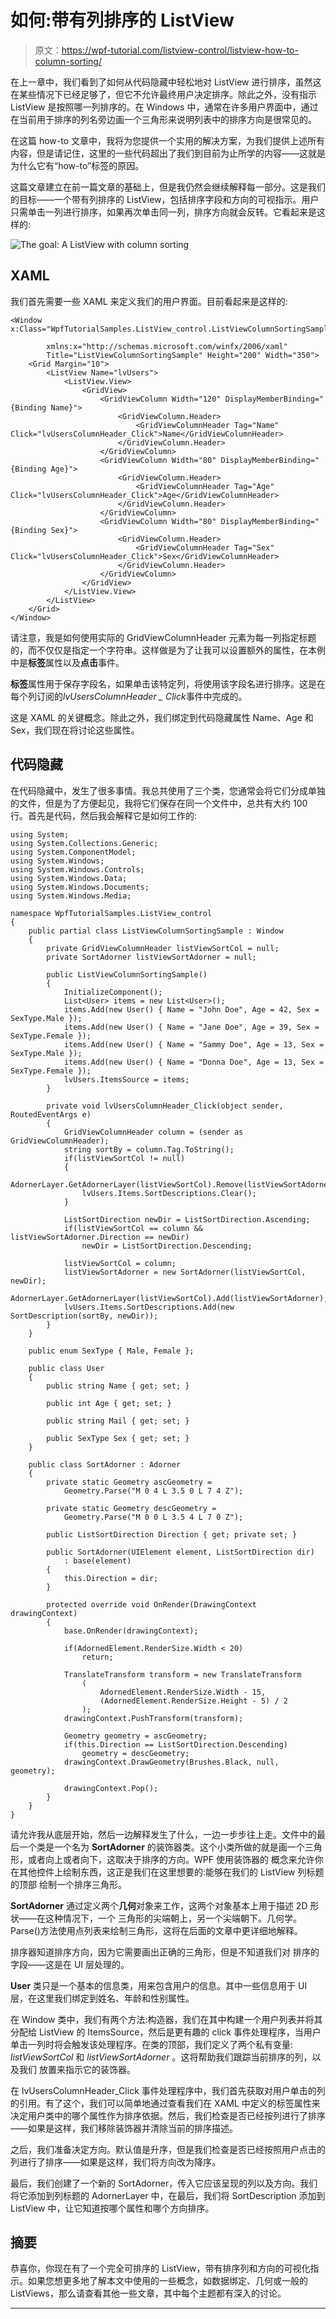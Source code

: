 # 如何:带有列排序的 ListView

> 原文：<https://wpf-tutorial.com/listview-control/listview-how-to-column-sorting/>

在上一章中，我们看到了如何从代码隐藏中轻松地对 ListView 进行排序，虽然这在某些情况下已经足够了，但它不允许最终用户决定排序。除此之外，没有指示 ListView 是按照哪一列排序的。在 Windows 中，通常在许多用户界面中，通过在当前用于排序的列名旁边画一个三角形来说明列表中的排序方向是很常见的。

在这篇 how-to 文章中，我将为您提供一个实用的解决方案，为我们提供上述所有内容，但是请记住，这里的一些代码超出了我们到目前为止所学的内容——这就是为什么它有“how-to”标签的原因。

这篇文章建立在前一篇文章的基础上，但是我仍然会继续解释每一部分。这是我们的目标——一个带有列排序的 ListView，包括排序字段和方向的可视指示。用户只需单击一列进行排序，如果再次单击同一列，排序方向就会反转。它看起来是这样的:

![](img/883e79942a76e9f879eb448082cb32ff.png "The goal: A ListView with column sorting")

## XAML

我们首先需要一些 XAML 来定义我们的用户界面。目前看起来是这样的:

<input type="hidden" name="IL_IN_ARTICLE">

```
<Window x:Class="WpfTutorialSamples.ListView_control.ListViewColumnSortingSample"

        xmlns:x="http://schemas.microsoft.com/winfx/2006/xaml"
        Title="ListViewColumnSortingSample" Height="200" Width="350">
    <Grid Margin="10">
        <ListView Name="lvUsers">
            <ListView.View>
                <GridView>
                    <GridViewColumn Width="120" DisplayMemberBinding="{Binding Name}">
                        <GridViewColumn.Header>
                            <GridViewColumnHeader Tag="Name" Click="lvUsersColumnHeader_Click">Name</GridViewColumnHeader>
                        </GridViewColumn.Header>
                    </GridViewColumn>
                    <GridViewColumn Width="80" DisplayMemberBinding="{Binding Age}">
                        <GridViewColumn.Header>
                            <GridViewColumnHeader Tag="Age" Click="lvUsersColumnHeader_Click">Age</GridViewColumnHeader>
                        </GridViewColumn.Header>
                    </GridViewColumn>
                    <GridViewColumn Width="80" DisplayMemberBinding="{Binding Sex}">
                        <GridViewColumn.Header>
                            <GridViewColumnHeader Tag="Sex" Click="lvUsersColumnHeader_Click">Sex</GridViewColumnHeader>
                        </GridViewColumn.Header>
                    </GridViewColumn>
                </GridView>
            </ListView.View>
        </ListView>
    </Grid>
</Window>
```

请注意，我是如何使用实际的 GridViewColumnHeader 元素为每一列指定标题的，而不仅仅是指定一个字符串。这样做是为了让我可以设置额外的属性，在本例中是**标签**属性以及**点击**事件。

**标签**属性用于保存字段名，如果单击该特定列，将使用该字段名进行排序。这是在每个列订阅的*lvUsersColumnHeader _ Click*事件中完成的。

这是 XAML 的关键概念。除此之外，我们绑定到代码隐藏属性 Name、Age 和 Sex，我们现在将讨论这些属性。

## 代码隐藏

在代码隐藏中，发生了很多事情。我总共使用了三个类，您通常会将它们分成单独的文件，但是为了方便起见，我将它们保存在同一个文件中，总共有大约 100 行。首先是代码，然后我会解释它是如何工作的:

```
using System;
using System.Collections.Generic;
using System.ComponentModel;
using System.Windows;
using System.Windows.Controls;
using System.Windows.Data;
using System.Windows.Documents;
using System.Windows.Media;

namespace WpfTutorialSamples.ListView_control
{
	public partial class ListViewColumnSortingSample : Window
	{
		private GridViewColumnHeader listViewSortCol = null;
		private SortAdorner listViewSortAdorner = null;

		public ListViewColumnSortingSample()
		{
			InitializeComponent();
			List<User> items = new List<User>();
			items.Add(new User() { Name = "John Doe", Age = 42, Sex = SexType.Male });
			items.Add(new User() { Name = "Jane Doe", Age = 39, Sex = SexType.Female });
			items.Add(new User() { Name = "Sammy Doe", Age = 13, Sex = SexType.Male });
			items.Add(new User() { Name = "Donna Doe", Age = 13, Sex = SexType.Female });
			lvUsers.ItemsSource = items;
		}

		private void lvUsersColumnHeader_Click(object sender, RoutedEventArgs e)
		{
			GridViewColumnHeader column = (sender as GridViewColumnHeader);
			string sortBy = column.Tag.ToString();
			if(listViewSortCol != null)
			{
				AdornerLayer.GetAdornerLayer(listViewSortCol).Remove(listViewSortAdorner);
				lvUsers.Items.SortDescriptions.Clear();
			}

			ListSortDirection newDir = ListSortDirection.Ascending;
			if(listViewSortCol == column && listViewSortAdorner.Direction == newDir)
				newDir = ListSortDirection.Descending;

			listViewSortCol = column;
			listViewSortAdorner = new SortAdorner(listViewSortCol, newDir);
			AdornerLayer.GetAdornerLayer(listViewSortCol).Add(listViewSortAdorner);
			lvUsers.Items.SortDescriptions.Add(new SortDescription(sortBy, newDir));
		}
	}

	public enum SexType { Male, Female };

	public class User
	{
		public string Name { get; set; }

		public int Age { get; set; }

		public string Mail { get; set; }

		public SexType Sex { get; set; }
	}

	public class SortAdorner : Adorner
	{
		private static Geometry ascGeometry =
			Geometry.Parse("M 0 4 L 3.5 0 L 7 4 Z");

		private static Geometry descGeometry =
			Geometry.Parse("M 0 0 L 3.5 4 L 7 0 Z");

		public ListSortDirection Direction { get; private set; }

		public SortAdorner(UIElement element, ListSortDirection dir)
			: base(element)
		{
			this.Direction = dir;
		}

		protected override void OnRender(DrawingContext drawingContext)
		{
			base.OnRender(drawingContext);

			if(AdornedElement.RenderSize.Width < 20)
				return;

			TranslateTransform transform = new TranslateTransform
				(
					AdornedElement.RenderSize.Width - 15,
					(AdornedElement.RenderSize.Height - 5) / 2
				);
			drawingContext.PushTransform(transform);

			Geometry geometry = ascGeometry;
			if(this.Direction == ListSortDirection.Descending)
				geometry = descGeometry;
			drawingContext.DrawGeometry(Brushes.Black, null, geometry);

			drawingContext.Pop();
		}
	}
}
```

请允许我从底层开始，然后一边解释发生了什么，一边一步步往上走。文件中的最后一个类是一个名为 **SortAdorner** 的装饰器类。这个小类所做的就是画一个三角形，或者向上或者向下，这取决于排序的方向。WPF 使用装饰器的 概念来允许你在其他控件上绘制东西，这正是我们在这里想要的:能够在我们的 ListView 列标题的顶部 绘制一个排序三角形。

**SortAdorner** 通过定义两个**几何**对象来工作，这两个对象基本上用于描述 2D 形状——在这种情况下，一个 三角形的尖端朝上，另一个尖端朝下。几何学。Parse()方法使用点列表来绘制三角形，这将在后面的文章中更详细地解释。

排序器知道排序方向，因为它需要画出正确的三角形，但是不知道我们对 排序的字段——这是在 UI 层处理的。

**User** 类只是一个基本的信息类，用来包含用户的信息。其中一些信息用于 UI 层，在这里我们绑定到姓名、年龄和性别属性。

在 Window 类中，我们有两个方法:构造器，我们在其中构建一个用户列表并将其分配给 ListView 的 ItemsSource，然后是更有趣的 click 事件处理程序，当用户单击一列时将会触发该处理程序。在类的顶部，我们定义了两个私有变量: *listViewSortCol* 和 *listViewSortAdorner* 。这将帮助我们跟踪当前排序的列，以及我们 放置来指示它的装饰器。

在 lvUsersColumnHeader_Click 事件处理程序中，我们首先获取对用户单击的列的引用。有了这个，我们可以简单地通过查看我们在 XAML 中定义的标签属性来决定用户类中的哪个属性作为排序依据。然后，我们检查是否已经按列进行了排序——如果是这样，我们移除装饰器并清除当前的排序描述。

之后，我们准备决定方向。默认值是升序，但是我们检查是否已经按照用户点击的列进行了排序——如果是这样，我们将方向改为降序。

最后，我们创建了一个新的 SortAdorner，传入它应该呈现的列以及方向。我们将它添加到列标题的 AdornerLayer 中，在最后，我们将 SortDescription 添加到 ListView 中，让它知道按哪个属性和哪个方向排序。

## 摘要

恭喜你，你现在有了一个完全可排序的 ListView，带有排序列和方向的可视化指示。如果您想更多地了解本文中使用的一些概念，如数据绑定、几何或一般的 ListViews，那么请查看其他一些文章，其中每个主题都有深入的讨论。

* * *